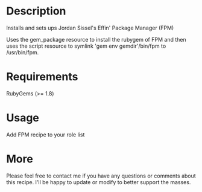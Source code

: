 Description
===========
Installs and sets ups Jordan Sissel's Effin' Package Manager (FPM)

Uses the gem_package resource to install the rubygem of FPM and
then uses the script resource to symlink 'gem env gemdir'/bin/fpm
to /usr/bin/fpm.

Requirements
============
RubyGems (>= 1.8)

Usage
=====
Add FPM recipe to your role list

More
====
Please feel free to contact me if you have any questions or comments
about this recipe. I'll be happy to update or modify to better 
support the masses.

